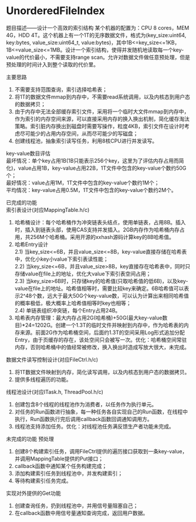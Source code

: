 # UnorderedFileIndex
题目描述——设计一个高效的索引结构
某个机器的配置为：CPU 8 cores，MEM 4G，HDD 4T。这个机器上有一个1T的无序数据文件，格式为(key_size:uint64, key:bytes, value_size:uint64_t, value:bytes)，其中1B<=key_size<=1KB，1B<=value_size<=1MB。设计一个索引结构，使得并发随机地读取每一个key-value的代价最小，不需要支持range scan。允许对数据文件做任意预处理，但是预处理的时间计入到整个读取的代价里。

主要思路
1)	不需要支持范围查询，索引选择哈希表；
2)	将1T的数据文件mmap到内存中，不需要read系统调用，以及内核态到用户态的数据拷贝；
3)	由于内存中无法全部缓存索引文件，采用将一个临时大文件mmap到内存中，作为索引的内存空间来源，可以直接采用内存的换入换出机制，简化缓存淘汰策略。索引脏内存换出到磁盘时需要写操作，粒度4KB，索引文件在设计时考虑尽可能少的占用内存空间，从而尽可能少的写磁盘；
4)	创建线程池，抽象索引读写任务，利用8核CPU进行并发读写。

key-value数目评估<br>
最坏情况：单个key占用1B(1B只能表示256个key，这里为了评估内存占用而简化)，value占用1B，key-value占用22B，1T文件中包含的key-value个数约50G个；<br>
最好情况：value占用1M，1T文件中包含的key-value个数约1M个；<br>
平均情况：key-value占用0.5M，1T文件中包含的key-value个数约2M个。<br>

已完成的功能<br>
索引表设计(对应MappingTable.h/c)
1) 哈希桶设计：每个哈希桶作为冲突链表头结点，使用单链表，占用8B。插入时，插入到链表头部，使用CAS支持并发插入。2GB内存作为哈希桶内存占用，共256M个哈希桶。采用开源的xxhash源码计算key的8B哈希值。
2) 哈希Entry设计<br>
2.1) 当key_size<=6B，并且value_size<=8B，key-value直接存储在哈希表中，优化小key小value下索引表读性能；<br>
2.2) 当key_size<=6B，并且value_size>8B，key直接存在哈希表中，同时只存储value在file上的地址，优化大value下索引表空间占用；<br>
2.3) 当key_size>6B时，只存储key的哈希值(只取哈希值的低6B)，以及key-value在file上的地址。哈希值相等时，需要比较key来确定。6B哈希值可以表示2^48个数，远大于最大50G个key-value数，可以认为计算出来相同哈希值的概率极低，极大概率上哈希值相等时key也相等；<br>
2.4) 单链表组织冲突链，每个Entry占用24B。
3) 哈希表内存管理：最大内存占用2G(哈希桶)+50G(最大key-value数目)*24=1202G。创建一个1.3T的临时文件并映射到内存中，作为哈希表的内存来源。前面2G作为哈希桶空间，后面约1.3T的空间采用Log形式追加分配Entry，由于页缓存的存在，该处空间只会被写一次。优化：哈希桶空间常驻内存，否则哈希桶中的值经常被修改，换入换出时造成写放大很大，未完成。

数据文件读写控制设计(对应FileCtrl.h/c)<br>
1) 将1T数据文件映射到内存，简化读写调用，以及内核态到用户态的数据拷贝。<br>
2) 提供多线程遍历的功能。<br>

线程池设计(对应ITask.h, ThreadPool.h/c)<br>
1) 创建包含8个线程的线程池作为消费者，以任务作为执行单元。<br>
2) 对任务的Run函数进行抽象，每一种任务各自实现自己的Run函数，在线程中执行，Run函数执行完后调用callback函数回调通知调用方。<br>
3) 线程池支持添加任务。优化：对线程池任务满反馈生产者功能未完成。<br>

未完成的功能
预处理<br>
1) 创建8个构建索引任务，调用FileCtrl提供的遍历接口获取到一条key-value，并调用MappingTable提供的Put接口；<br>
2) callback函数中通知某个任务构建完成；<br>
3) 添加构建索引任务到线程池中，并发构建索引；<br>
4) 等待构建索引任务完成。<br>

实现对外提供的Get功能<br>
1) 创建查询任务，扔到线程池中，并用信号量阻塞自己；
2) 在callback函数中用信号量通知查询完成，返回用户数据。
